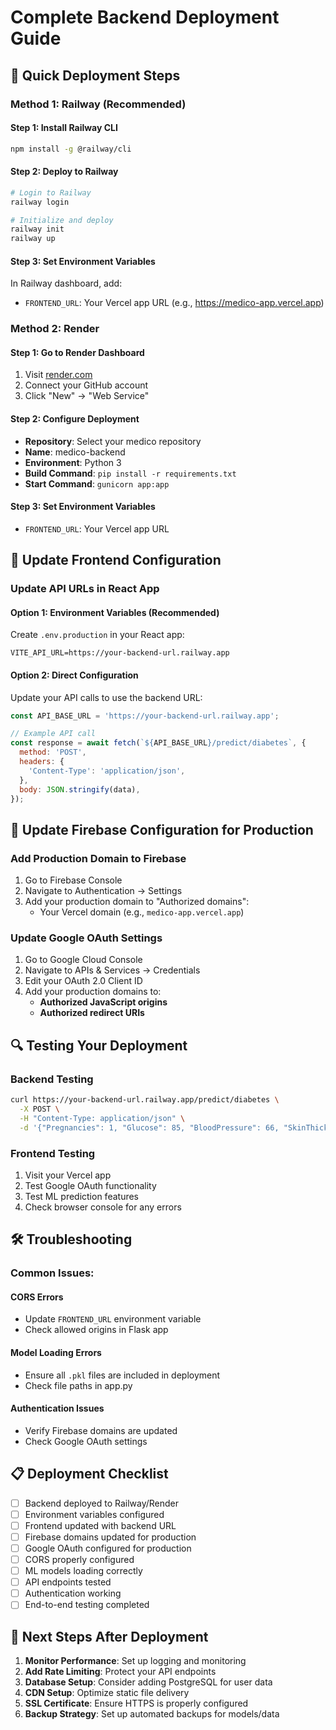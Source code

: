# Complete Backend Deployment Guide

## 🚀 Quick Deployment Steps

### Method 1: Railway (Recommended)

#### Step 1: Install Railway CLI
```bash
npm install -g @railway/cli
```

#### Step 2: Deploy to Railway
```bash
# Login to Railway
railway login

# Initialize and deploy
railway init
railway up
```

#### Step 3: Set Environment Variables
In Railway dashboard, add:
- `FRONTEND_URL`: Your Vercel app URL (e.g., https://medico-app.vercel.app)

### Method 2: Render

#### Step 1: Go to Render Dashboard
1. Visit [render.com](https://render.com)
2. Connect your GitHub account
3. Click "New" → "Web Service"

#### Step 2: Configure Deployment
- **Repository**: Select your medico repository
- **Name**: medico-backend
- **Environment**: Python 3
- **Build Command**: `pip install -r requirements.txt`
- **Start Command**: `gunicorn app:app`

#### Step 3: Set Environment Variables
- `FRONTEND_URL`: Your Vercel app URL

## 🔧 Update Frontend Configuration

### Update API URLs in React App

#### Option 1: Environment Variables (Recommended)
Create `.env.production` in your React app:
```
VITE_API_URL=https://your-backend-url.railway.app
```

#### Option 2: Direct Configuration
Update your API calls to use the backend URL:
```javascript
const API_BASE_URL = 'https://your-backend-url.railway.app';

// Example API call
const response = await fetch(`${API_BASE_URL}/predict/diabetes`, {
  method: 'POST',
  headers: {
    'Content-Type': 'application/json',
  },
  body: JSON.stringify(data),
});
```

## 📱 Update Firebase Configuration for Production

### Add Production Domain to Firebase
1. Go to Firebase Console
2. Navigate to Authentication → Settings
3. Add your production domain to "Authorized domains":
   - Your Vercel domain (e.g., `medico-app.vercel.app`)

### Update Google OAuth Settings
1. Go to Google Cloud Console
2. Navigate to APIs & Services → Credentials
3. Edit your OAuth 2.0 Client ID
4. Add your production domains to:
   - **Authorized JavaScript origins**
   - **Authorized redirect URIs**

## 🔍 Testing Your Deployment

### Backend Testing
```bash
curl https://your-backend-url.railway.app/predict/diabetes \
  -X POST \
  -H "Content-Type: application/json" \
  -d '{"Pregnancies": 1, "Glucose": 85, "BloodPressure": 66, "SkinThickness": 29, "Insulin": 0, "BMI": 26.6, "DiabetesPedigreeFunction": 0.351, "Age": 31}'
```

### Frontend Testing
1. Visit your Vercel app
2. Test Google OAuth functionality
3. Test ML prediction features
4. Check browser console for any errors

## 🛠 Troubleshooting

### Common Issues:

#### CORS Errors
- Update `FRONTEND_URL` environment variable
- Check allowed origins in Flask app

#### Model Loading Errors
- Ensure all `.pkl` files are included in deployment
- Check file paths in app.py

#### Authentication Issues
- Verify Firebase domains are updated
- Check Google OAuth settings

## 📋 Deployment Checklist

- [ ] Backend deployed to Railway/Render
- [ ] Environment variables configured
- [ ] Frontend updated with backend URL
- [ ] Firebase domains updated for production
- [ ] Google OAuth configured for production
- [ ] CORS properly configured
- [ ] ML models loading correctly
- [ ] API endpoints tested
- [ ] Authentication working
- [ ] End-to-end testing completed

## 🎯 Next Steps After Deployment

1. **Monitor Performance**: Set up logging and monitoring
2. **Add Rate Limiting**: Protect your API endpoints
3. **Database Setup**: Consider adding PostgreSQL for user data
4. **CDN Setup**: Optimize static file delivery
5. **SSL Certificate**: Ensure HTTPS is properly configured
6. **Backup Strategy**: Set up automated backups for models/data
